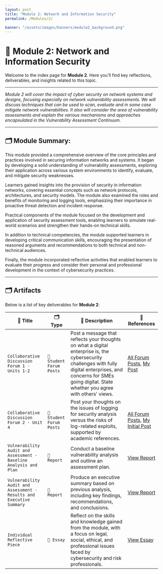 ```yaml
---
layout: post
title: "Module 2: Network and Information Security"
permalink: /Modules/2/

banner: "/assets/images/banners/module2_background.png"
---
```



# 📘 Module 2: Network and Information Security

Welcome to the index page for **Module 2**. Here you'll find key reflections, deliverables, and insights related to this topic.

---

*Module 2 will cover the impact of cyber security on network systems and designs, focusing especially on network vulnerability assessments. We will discuss techniques that can be used to scan, evaluate and in some case mitigate network vulnerabilities. It also will consider the area of vulnerability assessments and explain the various mechanisms and approaches encapsulated in the Vulnerability Assessment Continuum.*

---

## 🗂️ Module Summary:

This module provided a comprehensive overview of the core principles and practices involved in securing information networks and systems. It began by developing a solid understanding of vulnerability assessments, exploring their application across various system environments to identify, evaluate, and mitigate security weaknesses.

Learners gained insights into the provision of security in information networks, covering essential concepts such as network protocols, architectures, and security models. The module also examined the roles and benefits of monitoring and logging tools, emphasizing their importance in proactive threat detection and incident response.

Practical components of the module focused on the development and application of security assessment tools, enabling learners to simulate real-world scenarios and strengthen their hands-on technical skills.

In addition to technical competencies, the module supported learners in developing critical communication skills, encouraging the presentation of reasoned arguments and recommendations to both technical and non-technical audiences.

Finally, the module incorporated reflective activities that enabled learners to evaluate their progress and consider their personal and professional development in the context of cybersecurity practices.


---


## 🗂️ Artifacts

Below is a list of key deliverables for **Module 2**:

| 📌 **Title**                                                      | 🗂️ **Type**              | 📝 **Description**                                                                                                                                                                                                                  | 🔗 **References**                                                                                                                                                                     |
|----------------------------------------------------------------------|---------------------------|--------------------------------------------------------------------------------------------------------------------------------------------------------------------------------------------------------------------------------------|----------------------------------------------------------------------------------------------------------------------------------------------------------------------------------------|
| `Collaborative Discussion Forum 1 - Units 1-2`                        | `💬 Student Forum Posts` | Post a message that reflects your thoughts on what a digital enterprise is, the cybersecurity challenges with fully digital enterprises, and concerns for SMEs going digital. State whether you agree with others' views.         | [All Forum Posts](https://www.my-course.co.uk/mod/forum/view.php?id=959185), [My Post](https://www.my-course.co.uk/mod/forum/discuss.php?d=218007)                                    |
| `Collaborative Discussion Forum 2 - Unit 4`                           | `💬 Student Forum Posts` | Post your thoughts on the issues of logging for security analysis versus the risks of log-related exploits, supported by academic references.                                                                                       | [All Forum Posts](https://www.my-course.co.uk/mod/forum/view.php?id=959211), [My Initial Post](https://www.my-course.co.uk/mod/forum/discuss.php?d=224400)                            |
| `Vulnerability Audit and Assessment - Baseline Analysis and Plan`    | `📄 Report`              | Conduct a baseline vulnerability analysis and outline an assessment plan.                                                                                                                                                           | [View Report](https://essexuniversity-my.sharepoint.com/:w:/g/personal/cn23070_essex_ac_uk/EU1BCa9NCCdJofUkBG35xFUBgYDwyVE46-R-viPg_45TVA)                                              |
| `Vulnerability Audit and Assessment - Results and Executive Summary` | `📄 Report`              | Produce an executive summary based on previous analysis, including key findings, recommendations, and conclusions.                                                                                                                  | [View Report](https://essexuniversity-my.sharepoint.com/:w:/g/personal/cn23070_essex_ac_uk/EdvRgQGF-1RDgLo7qPxvFWkBunnNszOSRAuhaMk45YHe1A)                                              |
| `Individual Reflective Piece`                                        | `🧠 Essay`               | Reflect on the skills and knowledge gained from the module, with a focus on legal, social, ethical, and professional issues faced by cybersecurity and risk professionals.                                                          | [View Essay](https://essexuniversity-my.sharepoint.com/:w:/g/personal/cn23070_essex_ac_uk/EU1BCa9NCCdJofUkBG35xFUBgYDwyVE46-R-viPg_45TVA)                                               |

